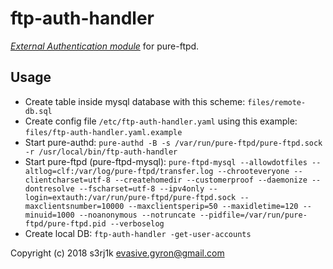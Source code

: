 # ftp-auth-handler

[*External Authentication module*](https://download.pureftpd.org/pub/pure-ftpd/doc/README.Authentication-Modules) for pure-ftpd.

## Usage
 - Create table inside mysql database with this scheme: `files/remote-db.sql`
 - Create config file `/etc/ftp-auth-handler.yaml` using this example: `files/ftp-auth-handler.yaml.example`
 - Start pure-authd: `pure-authd -B -s /var/run/pure-ftpd/pure-ftpd.sock -r /usr/local/bin/ftp-auth-handler`
 - Start pure-ftpd (pure-ftpd-mysql): `pure-ftpd-mysql --allowdotfiles --altlog=clf:/var/log/pure-ftpd/transfer.log --chrooteveryone --clientcharset=utf-8 --createhomedir --customerproof --daemonize --dontresolve --fscharset=utf-8 --ipv4only --login=extauth:/var/run/pure-ftpd/pure-ftpd.sock --maxclientsnumber=10000 --maxclientsperip=50 --maxidletime=120 --minuid=1000 --noanonymous --notruncate --pidfile=/var/run/pure-ftpd/pure-ftpd.pid --verboselog`
 - Create local DB: `ftp-auth-handler -get-user-accounts`

Copyright (c) 2018 s3rj1k <evasive.gyron@gmail.com>